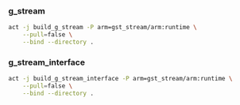 
### g_stream
```bash
act -j build_g_stream -P arm=gst_stream/arm:runtime \
    --pull=false \
    --bind --directory . 
```


### g_stream_interface
```bash
act -j build_g_stream_interface -P arm=gst_stream/arm:runtime \
    --pull=false \
    --bind --directory . 
```